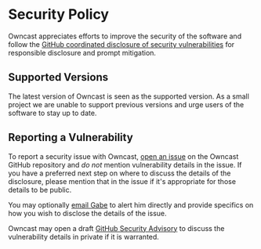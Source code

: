 # Security Policy

Owncast appreciates efforts to improve the security of the software
and follow the [GitHub coordinated disclosure of security vulnerabilities](https://docs.github.com/en/code-security/security-advisories/about-coordinated-disclosure-of-security-vulnerabilities#about-reporting-and-disclosing-vulnerabilities-in-projects-on-github)
for responsible disclosure and prompt mitigation.

## Supported Versions

The latest version of Owncast is seen as the supported version. As a small project we are unable to support previous versions and urge users of the software to stay up to date.

## Reporting a Vulnerability

To report a security issue with Owncast, [open an issue](https://github.com/p2x3yz/owncast/issues/new
) on the Owncast GitHub repository and *do not* mention vulnerability details in the issue. If you have a preferred next step on where to discuss the details of the disclosure, please mention that in the issue if it's appropriate for those details to be public.

You may optionally [email Gabe](mailto:gabek@real-ity.com) to alert him directly and provide specifics on how you wish to disclose the details of the issue.

Owncast may open a draft [GitHub Security Advisory](https://docs.github.com/en/code-security/security-advisories/creating-a-security-advisory)
  to discuss the vulnerability details in private if it is warranted.
